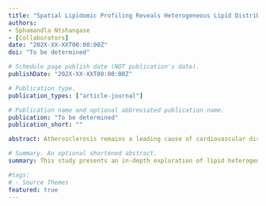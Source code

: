 ```yaml
---
title: "Spatial Lipidomic Profiling Reveals Heterogeneous Lipid Distribution Patterns in Atherosclerotic Plaques: Insights into Disease Progression and Therapeutic Targeting"
authors:
- Sphamandla Ntshangase
- [Collaborators]
date: "202X-XX-XXT00:00:00Z"
doi: "To be determined"

# Schedule page publish date (NOT publication's date).
publishDate: "202X-XX-XXT00:00:00Z"

# Publication type.
publication_types: ["article-journal"]

# Publication name and optional abbreviated publication name.
publication: "To be determined"
publication_short: ""

abstract: Atherosclerosis remains a leading cause of cardiovascular diseases, driven by lipid accumulation and inflammation within arterial walls. To better understand the spatial organization of lipids in diseased arteries, we applied matrix-assisted laser desorption ionization mass spectrometry imaging (MALDI-MSI) to profile the lipid distribution within carotid plaques. This study aimed to delineate specific lipid species and their localization in regions of interest (ROIs) within the plaque, including lipid cores and fibrous caps. Results revealed distinct lipid signatures corresponding to various stages of atherosclerosis, with certain ceramides and cholesterol esters more prevalent in highly inflamed areas. The spatial lipidomic insights could provide valuable information for targeted therapeutic strategies aimed at modulating lipid metabolism in advanced atherosclerosis.

# Summary. An optional shortened abstract.
summary: This study presents an in-depth exploration of lipid heterogeneity within carotid plaques using MALDI-MSI, providing crucial insights into disease progression and potential therapeutic avenues.

#tags:
# - Source Themes
featured: true
---
```

